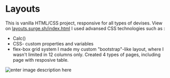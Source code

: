 
# Layouts
This is vanilla HTML/CSS project, responsive for all types of devises. 
View on [layouts.surge.sh/index.html](http://layouts.surge.sh/index.html)
I used advansed CSS technologies such as :
 - Calc()
 - CSS- custom properties and variables
 - flex-box grid system
I made my custom "bootstrap"-like layout, where I wasn't limited in 12 columns only.
Created 4 types of pages, including page with resposive table.


![enter image description here](https://i.imgur.com/bqb1bQH.png)


